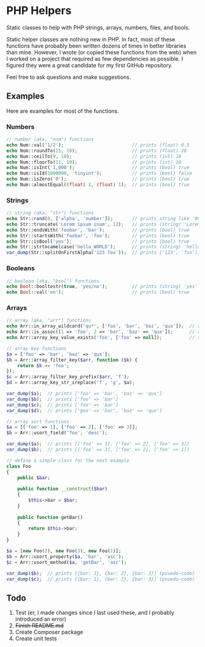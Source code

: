 # PHP Helpers
Static classes to help with PHP strings, arrays, numbers, files, and bools.

Static helper classes are nothing new in PHP. In fact, most of these functions have probably been written dozens of times in better libraries than mine. However, I wrote (or copied these functions from the web) when I worked on a project that required as few dependencies as possible. I figured they were a great candidate for my first GitHub repository.

Feel free to ask questions and make suggestions.

## Examples
Here are examples for most of the functions.

### Numbers
```php
// number (aka, "num") functions
echo Num::val('1/2');                         // prints (float) 0.5
echo Num::roundTo(15, 20);                    // prints (float) 20
echo Num::ceilTo(9, 10);                      // prints (int) 10
echo Num::floorTo(11, 10);                    // prints (int) 10
echo Num::isInt('1,000');                     // prints (bool) true
echo Num::isId(1000000, 'tinyint');           // prints (bool) false
echo Num::isZero('0');                        // prints (bool) true
echo Num::almostEqual((float) 1, (float) 1);  // prints (bool) true
```

### Strings
``` php
// string (aka, "str") functions
echo Str::rand(8, ['alpha', 'number']);       // prints string like '9Ohb5Fv3'
echo Str::truncate('Lorem ipsum inum', 12);   // prints (string) 'Lorem ipsum...'
echo Str::endsWith('foobar', 'bar');          // prints (bool) true
echo Str::startsWith('foobar', 'foo');        // prints (bool) true
echo Str::isBool('yes');                      // prints (bool) true
echo Str::strtocamelcase('hello_WORLD');      // prints (string) 'helloWorld'
var_dump(Str::splitOnFirstAlpha('123 foo'));  // prints ['123', 'foo'];
```

### Booleans
``` php
// boolean (aka, "bool") functions
echo Bool::booltostr(true, 'yes/no');         // prints (string) 'yes'
echo Bool::val('on');                         // prints (bool) true
```

### Arrays
```php
// array (aka, "arr") functions
echo Arr::in_array_wildcard('qu*', ['foo', 'bar', 'baz', 'qux']);  // returns true
echo Arr::is_assoc([1 => 'foo', 2 => 'bar', 'baz' => 'qux']);      // returns true
echo Arr::array_key_value_exists('foo', ['foo' => null]);          // returns false

// array key functions
$a = ['foo' => 'bar', 'baz' => 'qux'];
$b = Arr::array_filter_key($arr, function ($k) {
	return $k == 'foo';
});
$c = Arr::array_filter_key_prefix($arr, 'f');
$d = Arr::array_key_str_ireplace('f', 'g', $a);

var_dump($a);  // prints ['foo' => 'bar', 'baz' => 'qux']
var_dump($b);  // prints ['foo' => 'bar']
var_dump($c);  // prints ['foo' => 'bar']
var_dump($d);  // prints ['goo' => 'bar', 'baz' => 'qux']

// array sort functions
$a = [['foo' => 1], ['foo' => 2], ['foo' => 3]];
$b = Arr::usort_field('foo', 'desc');

var_dump($a);  // prints [['foo' => 1], ['foo' => 2], ['foo' => 3]]
var_dump($b);  // prints [['foo' => 3], ['foo' => 2], ['foo' => 1]]

// define a simple class for the next example
class Foo
{
	public $bar;
	
	public function __construct($bar) 
	{
		$this->bar = $bar;
	}
	
	public function getBar()
	{
		return $this->bar;
	}
}

$a = [new Foo(2), new Foo(3), new Foo(1)];
$b = Arr::usort_property($a, 'bar', 'asc');
$c = Arr::usort_method($a, 'getBar', 'asc');

var_dump($b);  // prints [{bar: 1}, {bar: 2}, {bar: 3}] (psuedo-code)
var_dump($c);  // prints [{bar: 1}, {bar: 2}, {bar: 3}] (psuedo-code)
```

## Todo
1. Test (er, I made changes since I last used these, and I probably introduced an error)
2. ~~Finish README.md~~
3. Create Composer package
4. Create unit tests